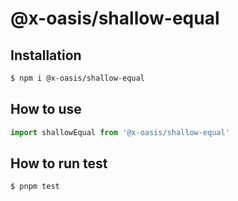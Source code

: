 # @x-oasis/shallow-equal

## Installation

```bash
$ npm i @x-oasis/shallow-equal
```

## How to use

```typescript
import shallowEqual from '@x-oasis/shallow-equal'
```

## How to run test

```bash
$ pnpm test
```